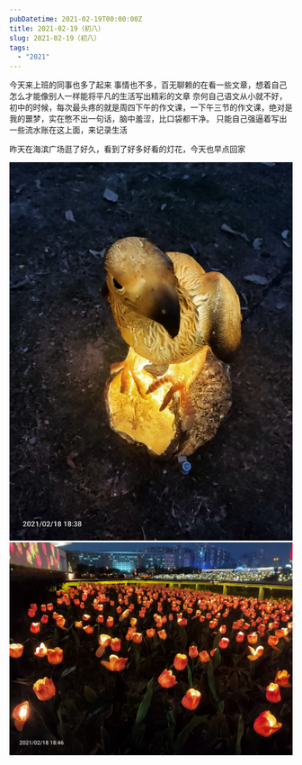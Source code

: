```yaml
---
pubDatetime: 2021-02-19T00:00:00Z
title: 2021-02-19（初八）
slug: 2021-02-19（初八）
tags:
  - "2021"
---
```


今天来上班的同事也多了起来
事情也不多，百无聊赖的在看一些文章，想着自己怎么才能像别人一样能将平凡的生活写出精彩的文章
奈何自己语文从小就不好，初中的时候，每次最头疼的就是周四下午的作文课，一下午三节的作文课，绝对是我的噩梦，实在憋不出一句话，脑中羞涩，比口袋都干净。
只能自己强逼着写出一些流水账在这上面，来记录生活

昨天在海滨广场逛了好久，看到了好多好看的灯花，今天也早点回家

![](../../img/6904315-a8a60e40e5411176.jpg)
![](../../img/6904315-92de40816e4fd717.jpg)

